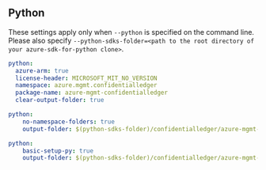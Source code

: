 ## Python

These settings apply only when `--python` is specified on the command line.
Please also specify `--python-sdks-folder=<path to the root directory of your azure-sdk-for-python clone>`.

```yaml $(python)
python:
  azure-arm: true
  license-header: MICROSOFT_MIT_NO_VERSION
  namespace: azure.mgmt.confidentialledger
  package-name: azure-mgmt-confidentialledger
  clear-output-folder: true
```

``` yaml $(python) && $(python-mode) == 'update'
python:
    no-namespace-folders: true
    output-folder: $(python-sdks-folder)/confidentialledger/azure-mgmt-confidentialledger/azure/mgmt/confidentialledger
```
``` yaml $(python) && $(python-mode) == 'create'
python:
    basic-setup-py: true
    output-folder: $(python-sdks-folder)/confidentialledger/azure-mgmt-confidentialledger
```
